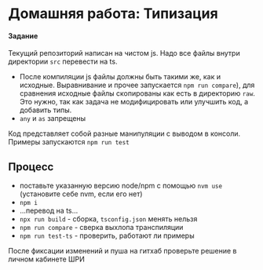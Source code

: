 # Домашняя работа: Типизация

#### Задание

Текущий репозиторий написан на чистом js. Надо все файлы внутри директории `src` перевести на ts.

- После компиляции js файлы должны быть такими же, как и исходные.
Выравнивание и прочее запускается `npm run compare`), для сравнения исходные файлы скопированы как есть в директорию `raw`.
Это нужно, так как задача не модифицировать или улучшить код, а добавить типы.
- `any` и `as` запрещены

Код представляет собой разные манипуляции с выводом в консоли. Примеры запускаются `npm run test`

## Процесс
- поставьте указанную версию node/npm c помощью `nvm use` (установите себе nvm, если его нет)
- `npm i`
- ...перевод на ts...
- `npx run build` - сборка, `tsconfig.json` менять нельзя
- `npm run compare` - сверка выхлопа транспиляции
- `npm run test-ts` - проверить, работают ли примеры

После фиксации изменений и пуша на гитхаб проверьте решение в личном кабинете ШРИ
